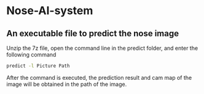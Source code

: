 # Nose-AI-system
## An executable file to predict the nose image
Unzip the 7z file, open the command line in the predict folder, and enter the following command
```cmd
predict -l Picture Path
```
After the command is executed, the prediction result and cam map of the image will be obtained in the path of the image.
